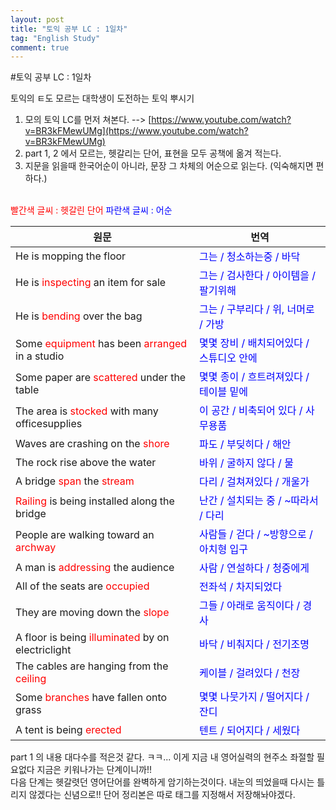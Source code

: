 ```yaml
---
layout: post
title: "토익 공부 LC : 1일차"
tag: "English Study"
comment: true
---
```


#토익 공부 LC : 1일차

토익의 ㅌ도 모르는 대학생이 도전하는 토익 뿌시기

1. 모의 토익 LC를 먼저 쳐본다.
	-->  [https://www.youtube.com/watch?v=BR3kFMewUMg](https://www.youtube.com/watch?v=BR3kFMewUMg)
2. part 1, 2 에서 모르는, 헷갈리는 단어, 표현을 모두 공책에 옮겨 적는다.
3. 지문을 읽을때 한국어순이 아니라, 문장 그 차체의 어순으로 읽는다. (익숙해지면 편하다.)
<br><br>

<font color=red>빨간색 글씨 : 헷갈린 단어</font>
<font color=blue>파란색 글씨 : 어순</font>

| 원문 | 번역 |
|--------|--------|
|   He is mopping the floor     |   <font color=blue>그는 / 청소하는중 / 바닥</font>     |
|He is <font color=red>inspecting</font> an item for sale|<font color=blue>그는 / 검사한다 / 아이템을 / 팔기위해</font>|
|He is <font color=red>bending</font> over the bag|<font color = blue>그는 / 구부리다 / 위, 너머로 / 가방</font>|
|Some <font color=red>equipment</font> has been <font color=red>arranged</font> in a studio|<font color=blue>몇몇 장비 / 배치되어있다 / 스튜디오 안에|
|Some paper are <font color=red>scattered</font> under the table|<font color=blue>몇몇 종이 / 흐트려져있다 / 테이블 밑에|
|The area is <font color=red>stocked</font> with many officesupplies|<font color=blue>이 공간 / 비축되어 있다 / 사무용품</font>|
|Waves are crashing on the <font color=red>shore</font>|<font color=blue>파도 / 부딪히다 / 해안</font>|
|The rock rise above the water|<font color=blue>바위 / 굴하지 않다 / 물</font>|
|A bridge <font color=red>span</font> the <font color=red>stream</font>|<font color=blue>다리 / 걸쳐져있다 / 개울가</font>|
|<font color=red>Railing</font> is being installed along the bridge|<font color=blue>난간 / 설치되는 중 / ~따라서 / 다리</font>|
|People are walking toward an <font color=red>archway</font>|<font color=blue>사람들 / 걷다 / ~방향으로 / 아치형 입구</font>|
|A man is <font color=red>addressing</font> the audience|<font color=blue>사람 / 연설하다 / 청중에게</font>|
|All of the seats are <font color=red>occupied</font>|<font color=blue>전좌석 / 차지되었다</font>|
|They are moving down the <font color=red>slope</font>|<font color=blue>그들 / 아래로 움직이다 / 경사</font>|
|A floor is being <font color=red>illuminated</font> by on electriclight|<font color=blue>바닥 / 비춰지다 / 전기조명</font>|
|The cables are hanging from the <font color=red>ceiling</font>|<font color=blue>케이블 / 걸려있다 / 천장</font>|
|Some <font color=red>branches</font> have fallen onto grass|<font color=blue>몇몇 나뭇가지 / 떨어지다 / 잔디</font>|
|A tent is being <font color=red>erected</font>|<font color=blue>텐트 / 되어지다 / 세웠다</font>|
part 1 의 내용 대다수를 적은것 같다. ㅋㅋ...
이게 지금 내 영어실력의 현주소
좌절할 필요없다 지금은 키워나가는 단계이니까!!<br>
다음 단계는 헷갈렷던 영어단어를 완벽하게 암기하는것이다.
내눈의 띄었을때 다시는 틀리지 않겠다는 신념으로!!
단어 정리본은 따로 태그를 지정해서 저장해놔야겠다.











